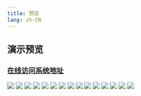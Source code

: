 ```yaml
---
title: 预览
lang: zh-CN
---
```


## 演示预览

### [在线访问系统地址](https://vuejs.godolphinx.org)

![](/images/microservice/preview1.png)
![](/images/microservice/preview2.png)
![](/images/microservice/preview3.png)
![](/images/microservice/preview4.png)
![](/images/microservice/preview5.png)
![](/images/microservice/preview6.png)
![](/images/microservice/preview7.png)
![](/images/microservice/preview8.png)
![](/images/microservice/preview9.png)
![](/images/microservice/preview10.png)
![](/images/microservice/preview11.png)
![](/images/microservice/preview12.png)
![](/images/microservice/preview13.png)
![](/images/microservice/preview14.png)
![](/images/microservice/preview15.png)
